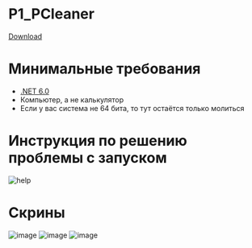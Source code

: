 # P1_PCleaner
[Download](https://github.com/SQuazar/P1_PCleaner/releases/tag/1.0.0)
# Минимальные требования
* [.NET 6.0](https://dotnet.microsoft.com/en-us/download/dotnet?cid=getdotnetcore)
* Компьютер, а не калькулятор
* Если у вас система не 64 бита, то тут остаётся только молиться
# Инструкция по решению проблемы с запуском
![help](/img/help_updated.jpg)
# Скрины
![image](https://github.com/SQuazar/P1_PCleaner/assets/67743907/d4d33020-79a6-410a-a5e5-8da395cee9f7)
![image](https://github.com/SQuazar/P1_PCleaner/assets/67743907/66290213-cfd1-4b43-9b1a-e983acb6ba51)
![image](https://github.com/SQuazar/P1_PCleaner/assets/67743907/a13c01c1-fbd3-4812-806b-f46ed4cfa808)
